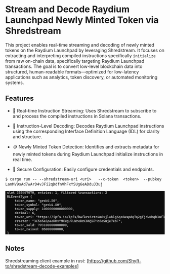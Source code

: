 # Stream and Decode Raydium Launchpad Newly Minted Token via Shredstream

This project enables real-time streaming and decoding of newly minted tokens on the Raydium Launchpad by leveraging Shredstream. It focuses on extracting and interpreting compiled instructions specifically `initialize` from raw on-chain data, specifically targeting Raydium Launchpad transactions. The goal is to convert low-level blockchain data into structured, human-readable formats—optimized for low-latency applications such as analytics, token discovery, or automated monitoring systems.

## Features
- 🔄 Real-time Instruction Streaming: Uses Shredstream to subscribe to and process the compiled instructions in Solana transactions.

- 🧩 Instruction-Level Decoding: Decodes Raydium Launchpad instructions using the corresponding Interface Definition Language (IDL) for clarity and structure.

- 🪙 Newly Minted Token Detection: Identifies and extracts metadata for newly minted tokens during Raydium Launchpad initialize instructions in real time.

- 🔐 Secure Configuration: Easily configure credentials and endpoints.

```
$ cargo run -- --shredstream-uri <uri>   --x-token  <token>  --pubkey LanMV9sAd7wArD4vJFi2qDdfnVhFxYSUg6eADduJ3uj
```

![screenshot](assets/usage-screenshot.png?raw=true "Screenshot")

## Notes

Shredstreaming client example in rust: [https://github.com/Shyft-to/shredstream-decode-examples]

